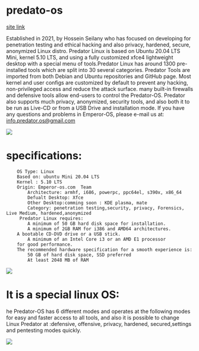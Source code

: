 # predato-os
[site link](http://predator-os.com/)

Established in 2021, by Hossein Seilany who has focused on developing for penetration testing and ethical hacking and also privacy, hardened, secure, anonymized Linux distro.
Predator Linux is based on Ubuntu 20.04 LTS  Mini, kernel 5.10 LTS, and using a fully customized xfce4 lightweight desktop with a special menu of tools.Predator Linux has around 1300 pre-installed tools which are split into 30 several categories. Predator Tools are imported from both Debian and Ubuntu repositories and GitHub page. Most kernel and user configs are customized by default to prevent any hacking, non-privileged access and reduce the attack surface. many built-in firewalls and defensive tools allow end-users to control the Predator-OS. Predator also supports much privacy, anonymized, security tools, and also both it to be run as Live-CD or from a USB Drive and installation mode.
If you have any questions and problems in Emperor-OS, please e-mail us at:
info.predator.os@gmail.com


<img src="https://github.com/hosseinseilani/predator-os/blob/main/offensiveMode.PNG">


 
# specifications:
		OS Type: Linux
		Based on: ubuntu Mini 20.04 LTS 
		Kernel : 5.10 LTS
		Origin: Emperor-os.com  Team 
			Architecture: armhf, i686, powerpc, ppc64el, s390x, x86_64 
			Defualt Desktop: Xfce
			Other Desktop:comming soon : KDE plasma, mate
			Category: penetration testing,security, privacy, Forensics, Live Medium, hardened,anonymized
		 Predator Linux requires:
			A minimum of 50 GB hard disk space for installation.
			A minimum of 2GB RAM for i386 and AMD64 architectures.
		A bootable CD-DVD drive or a USB stick.
			A minimum of an Intel Core i3 or an AMD E1 processor
		for good performance.
		The recommended hardware specification for a smooth experience is:
			50 GB of hard disk space, SSD preferred
			At least 2048 MB of RAM
 
<img src="https://github.com/hosseinseilani/predator-os/blob/main/DefensiveMode.jpg">

# It is a special linux OS:
 he Predator-OS has 6 different modes and operates at the following modes for easy and faster access to all tools, and also it is possible to change Linux Predator at :defensive, offensive, privacy, hardened, secured,settings  and pentesting modes quickly.
 
<img src="https://github.com/hosseinseilani/predator-os/blob/main/AllModes.jpg">
